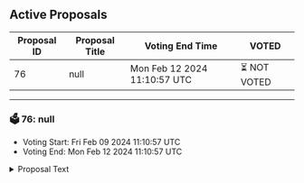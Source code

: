 ## Active Proposals

| Proposal ID | Proposal Title | Voting End Time | VOTED |
|-------------|----------------|-----------------|-------|
| 76 | null | Mon Feb 12 2024 11:10:57 UTC | ⏳ NOT VOTED |

---

### 🗳 76: null
- Voting Start: Fri Feb 09 2024 11:10:57 UTC
- Voting End: Mon Feb 12 2024 11:10:57 UTC

<details>
<summary>Proposal Text</summary>
 
null
</details>
